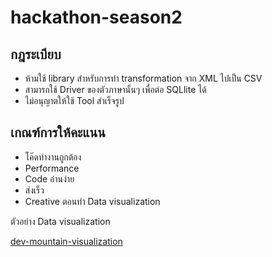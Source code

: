 # hackathon-season2

## กฎระเบียบ

- ห้ามใช้ library สำหรับการทำ transformation จาก XML ไปเป็น CSV
- สามารถใช้ Driver ของตัวภาษานั้นๆ เพื่อต่อ SQLlite ได้
- ไม่อนุญาตให้ใช้ Tool สำเร็จรูป

## เกณฑ์การให้คะแนน

- โค๊ดทำงานถูกต้อง
- Performance
- Code อ่านง่าย
- ส่งเร็ว
- Creative ตอนทำ Data visualization 

ตัวอย่าง Data visualization

[dev-mountain-visualization](https://dev-moutain-dataviz.netlify.app/)
